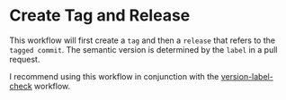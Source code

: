 # Create Tag and Release

This workflow will first create a `tag` and then a `release` that refers to the `tagged commit`. The semantic version is determined by the `label` in a pull request.

I recommend using this workflow in conjunction with the [version-label-check]() workflow.
